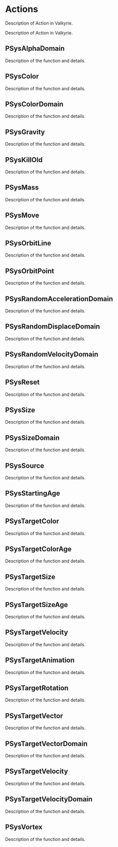 # Actions
Description of Action in Valkyrie.

Description of Action in Valkyrie. 

## PSysAlphaDomain
Description of the function and details. 

## PSysColor
Description of the function and details. 

## PSysColorDomain
Description of the function and details. 

## PSysGravity
Description of the function and details. 

## PSysKillOld
Description of the function and details. 

## PSysMass
Description of the function and details. 

## PSysMove
Description of the function and details. 

## PSysOrbitLine
Description of the function and details. 

## PSysOrbitPoint
Description of the function and details. 

## PSysRandomAccelerationDomain
Description of the function and details. 

## PSysRandomDisplaceDomain
Description of the function and details. 

## PSysRandomVelocityDomain
Description of the function and details. 

## PSysReset
Description of the function and details. 

## PSysSize
Description of the function and details. 

## PSysSizeDomain
Description of the function and details. 

## PSysSource
Description of the function and details. 

## PSysStartingAge
Description of the function and details. 

## PSysTargetColor
Description of the function and details. 

## PSysTargetColorAge
Description of the function and details. 

## PSysTargetSize
Description of the function and details. 

## PSysTargetSizeAge
Description of the function and details. 

## PSysTargetVelocity
Description of the function and details. 

## PSysTargetAnimation
Description of the function and details. 

## PSysTargetRotation
Description of the function and details. 

## PSysTargetVector
Description of the function and details. 

## PSysTargetVectorDomain
Description of the function and details. 

## PSysTargetVelocity
Description of the function and details. 

## PSysTargetVelocityDomain
Description of the function and details. 

## PSysVortex
Description of the function and details. 